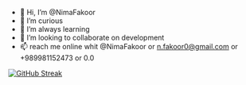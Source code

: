 - 👋 Hi, I’m @NimaFakoor
- 👀 I’m curious
- 🌱 I’m always learning
- 💞️ I’m looking to collaborate on development
- 📫 reach me online whit @NimaFakoor or n.fakoor0@gmail.com or +989981152473 or 0.0




[![GitHub Streak](https://streak-stats.demolab.com?user=NimaFakoor&hide_border=true)](https://git.io/streak-stats)
